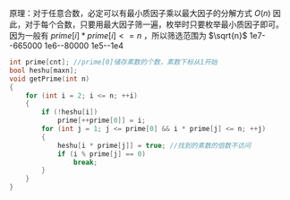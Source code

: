 原理：对于任意合数，必定可以有最小质因子乘以最大因子的分解方式 $O(n)$
因此，对于每个合数，只要用最大因子筛一遍，枚举时只要枚举最小质因子即可。
因为一般有 $prime[i]*prime[i]<=n$ ，所以筛选范围为 $\sqrt{n}$
1e7--665000   1e6--80000   1e5--1e4
```cpp
int prime[cnt]; //prime[0]储存素数的个数，素数下标从1开始
bool heshu[maxn];
void getPrime(int n)
{
    for (int i = 2; i <= n; ++i)
    {
        if (!heshu[i])
            prime[++prime[0]] = i;
        for (int j = 1; j <= prime[0] && i * prime[j] <= n; ++j)
        {
            heshu[i * prime[j]] = true; //找到的素数的倍数不访问
            if (i % prime[j] == 0)
                break;
        }
    }
}
```